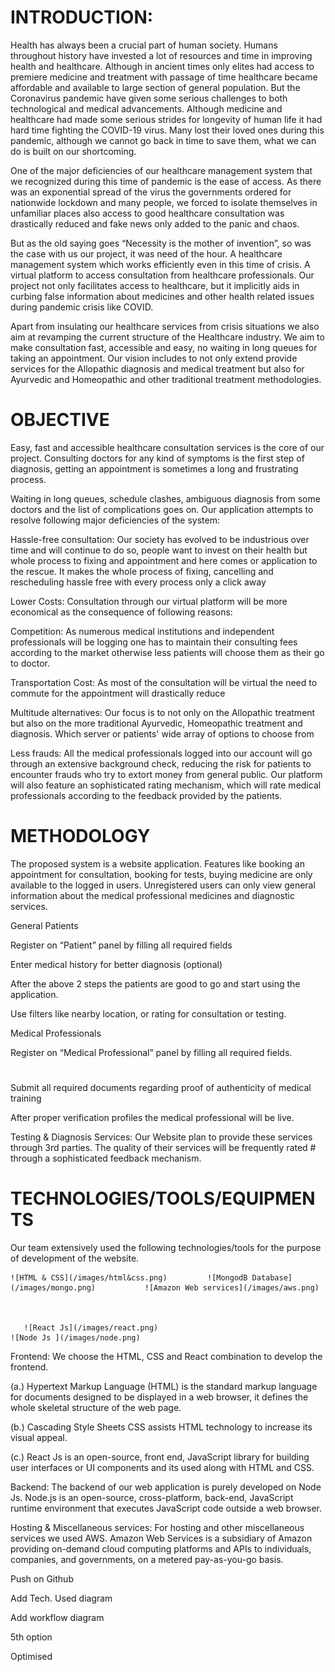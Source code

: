  
 

# INTRODUCTION: 

Health has always been a crucial part of human society. Humans throughout history have invested a lot of resources and time in improving health and healthcare. Although in ancient times only elites had access to premiere medicine and treatment with passage of time healthcare became affordable and available to large section of general population. But the Coronavirus pandemic have given some serious challenges to both technological and medical advancements. Although medicine and healthcare had made some serious strides for longevity of human life it had hard time fighting the COVID-19 virus. Many lost their loved ones during this pandemic, although we cannot go back in time to save them, what we can do is built on our shortcoming. 

One of the major deficiencies of our healthcare management system that we recognized during this time of pandemic is the ease of access. As there was an exponential spread of the virus the governments ordered for nationwide lockdown and many people, we forced to isolate themselves in unfamiliar places also access to good healthcare consultation was drastically reduced and fake news only added to the panic and chaos. 

But as the old saying goes “Necessity is the mother of invention”, so was the case with us our project, it was need of the hour. A healthcare management system which works efficiently even in this time of crisis. A virtual platform to access consultation from healthcare professionals. Our project not only facilitates access to healthcare, but it implicitly aids in curbing false information about medicines and other health related issues during pandemic crisis like COVID.  

Apart from insulating our healthcare services from crisis situations we also aim at revamping the current structure of the Healthcare industry. We aim to make consultation fast, accessible and easy, no waiting in long queues for taking an appointment. Our vision includes to not only extend provide services for the Allopathic diagnosis and medical treatment but also for Ayurvedic and Homeopathic and other traditional treatment methodologies. 

 

 

 
 

 

# OBJECTIVE  

 

Easy, fast and accessible healthcare consultation services is the core of our project. Consulting doctors for any kind of symptoms is the first step of diagnosis, getting an appointment is sometimes a long and frustrating process.  

Waiting in long queues, schedule clashes, ambiguous diagnosis from some doctors and the list of complications goes on. Our application attempts to resolve following major deficiencies of the system:  

 

Hassle-free consultation: Our society has evolved to be industrious over time and will continue to do so, people want to invest on their health but whole process to fixing and appointment and here comes or application to the rescue. It makes the whole process of fixing, cancelling and rescheduling hassle free with every process only a click away 

 

Lower Costs: Consultation through our virtual platform will be more economical as the consequence of following reasons: 

Competition: As numerous medical institutions and independent professionals will be logging one has to maintain their consulting fees according to the market otherwise less patients will choose them as their go to doctor. 

Transportation Cost: As most of the consultation will be virtual the need to commute for the appointment will drastically reduce 

 

Multitude alternatives: Our focus is to not only on the Allopathic treatment but also on the more traditional Ayurvedic, Homeopathic treatment and diagnosis. Which server or patients' wide array of options to choose from  

 

Less frauds: All the medical professionals logged into our account will go through an extensive background check, reducing the risk for patients to encounter frauds who try to extort money from general public. Our platform will also feature an sophisticated rating mechanism, which will rate medical professionals according to the feedback provided by the patients.  

 

 

 

# METHODOLOGY 

 

The proposed system is a website application. Features like booking an appointment for consultation, booking for tests, buying medicine are only available to the logged in users. Unregistered users can only view general information about the medical professional medicines and diagnostic services. 

General Patients 

Register on “Patient” panel by filling all required fields 

Enter medical history for better diagnosis (optional) 

After the above 2 steps the patients are good to go and start using the application. 

Use filters like nearby location, or rating for consultation or testing. 

 

Medical Professionals 

Register on “Medical Professional” panel by filling all required fields. 
# 
Submit all required documents regarding proof of authenticity of medical training 

After proper verification profiles the medical professional will be live. 

 

Testing & Diagnosis Services: Our Website plan to provide these services through 3rd parties. The quality of their services will be frequently rated # through a sophisticated feedback mechanism. 

 

 

 

 

# TECHNOLOGIES/TOOLS/EQUIPMENTS 

Our team extensively used the following technologies/tools for the purpose of development of the website. 

                                                    

    ![HTML & CSS](/images/html&css.png)         ![MongodB Database](/images/mongo.png)           ![Amazon Web services](/images/aws.png)   

                                                                        

       ![React Js](/images/react.png)                                                            ![Node Js ](/images/node.png)  

 
 

Frontend: We choose the HTML, CSS and React combination to develop the frontend.  

(a.) Hypertext Markup Language (HTML) is the standard markup language for documents designed to be displayed in a web browser, it defines the whole skeletal structure of the web page. 

(b.) Cascading Style Sheets CSS assists HTML technology to increase its visual appeal. 

(c.) React Js is an open-source, front end, JavaScript library for building user interfaces or UI components and its used along with HTML and CSS. 

 

Backend: The backend of our web application is purely developed on Node Js. Node.js is an open-source, cross-platform, back-end, JavaScript runtime environment that executes JavaScript code outside a web browser.  

 

Hosting & Miscellaneous services: For hosting and other miscellaneous services we used AWS. Amazon Web Services is a subsidiary of Amazon providing on-demand cloud computing platforms and APIs to individuals, companies, and governments, on a metered pay-as-you-go basis.  

 

Push on Github  

Add Tech. Used diagram 

Add workflow diagram 

5th option 

Optimised 

  

